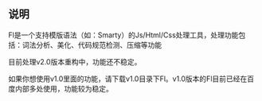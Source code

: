 ## 说明

Fl是一个支持模版语法（如：Smarty）的Js/Html/Css处理工具，处理功能包括：词法分析、美化、代码规范检测、压缩等功能

目前处理v2.0版本重构中，功能还不稳定。

如果你想使用v1.0里面的功能，请下载v1.0目录下Fl。v1.0版本的Fl目前已经在百度内部多处使用，功能较为稳定。

